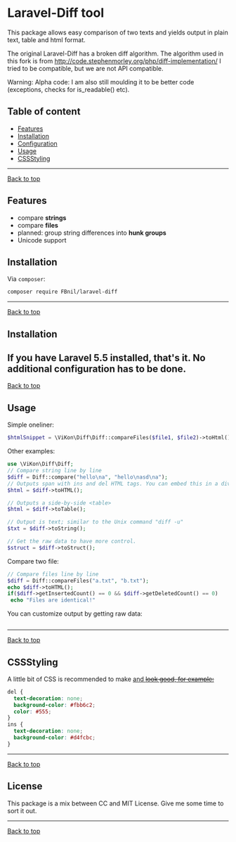 # Laravel-Diff tool

This package allows easy comparison of two texts and yields output in plain text, table and html format.

The original Laravel-Diff has a broken diff algorithm. The algorithm used in this fork is from http://code.stephenmorley.org/php/diff-implementation/
I tried to be compatible, but we are not API compatible.

Warning: Alpha code:
I am also still moulding it to be better code (exceptions, checks for is_readable() etc).

## Table of content

* [Features](#features)
* [Installation](#installation)
* [Configuration](#configuration)
* [Usage](#usage)
* [CSSStyling](#cssstyling)

---
[Back to top](#Laravel-Diff)

## Features

* compare **strings**
* compare **files**
* planned: group string differences into **hunk groups**
* Unicode support

## Installation

Via `composer`:

```bash
composer require FBnil/laravel-diff
```

---
[Back to top](#Laravel-Diff)

## Installation
If you have Laravel 5.5 installed, that's it. No additional configuration has to be done.
---
[Back to top](#Laravel-Diff)

## Usage

Simple oneliner:

```php
$htmlSnippet = \ViKon\Diff\Diff::compareFiles($file1, $file2)->toHtml();
```

Other examples:

```php
use \ViKon\Diff\Diff;
// Compare string line by line
$diff = Diff::compare("hello\na", "hello\nasd\na");
// Outputs span with ins and del HTML tags. You can embed this in a div.
$html = $diff->toHTML();

// Outputs a side-by-side <table> 
$html = $diff->toTable();

// Output is text; similar to the Unix command "diff -u"
$txt = $diff->toString();

// Get the raw data to have more control.
$struct = $diff->toStruct();
```

Compare two file:

```php
// Compare files line by line
$diff = Diff::compareFiles("a.txt", "b.txt");
echo $diff->toHTML();
if($diff->getInsertedCount() == 0 && $diff->getDeletedCount() == 0)
 echo "Files are identical!"
```

You can customize output by getting raw data:

```php


```

---
[Back to top](#Laravel-Diff)


## CSSStyling

A little bit of CSS is recommended to make <ins> and <del> look good, for example:

```css
del {
  text-decoration: none;
  background-color: #fbb6c2;
  color: #555;
}
ins {
  text-decoration: none;
  background-color: #d4fcbc;
}
```

---
[Back to top](#Laravel-Diff)

## License

This package is a mix between CC and MIT License. Give me some time to sort it out.

---
[Back to top](#Laravel-Diff)
